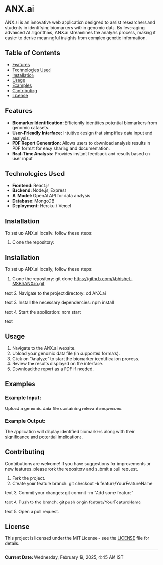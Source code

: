 # ANX.ai

ANX.ai is an innovative web application designed to assist researchers and students in identifying biomarkers within genomic data. By leveraging advanced AI algorithms, ANX.ai streamlines the analysis process, making it easier to derive meaningful insights from complex genetic information.

## Table of Contents

- [Features](#features)
- [Technologies Used](#technologies-used)
- [Installation](#installation)
- [Usage](#usage)
- [Examples](#examples)
- [Contributing](#contributing)
- [License](#license)

## Features

- **Biomarker Identification:** Efficiently identifies potential biomarkers from genomic datasets.
- **User-Friendly Interface:** Intuitive design that simplifies data input and analysis.
- **PDF Report Generation:** Allows users to download analysis results in PDF format for easy sharing and documentation.
- **Real-Time Analysis:** Provides instant feedback and results based on user input.

## Technologies Used

- **Frontend:** React.js
- **Backend:** Node.js, Express
- **AI Model:** OpenAI API for data analysis
- **Database:** MongoDB
- **Deployment:** Heroku / Vercel

## Installation

To set up ANX.ai locally, follow these steps:

1. Clone the repository:


## Installation

To set up ANX.ai locally, follow these steps:

1. Clone the repository:
git clone https://github.com/Abhishek-MSBI/ANX.io.git

text
2. Navigate to the project directory:
cd ANX.ai

text
3. Install the necessary dependencies:
npm install

text
4. Start the application:
npm start

text

## Usage

1. Navigate to the ANX.ai website.
2. Upload your genomic data file (in supported formats).
3. Click on "Analyze" to start the biomarker identification process.
4. Review the results displayed on the interface.
5. Download the report as a PDF if needed.

## Examples

### Example Input: 
Upload a genomic data file containing relevant sequences.

### Example Output: 
The application will display identified biomarkers along with their significance and potential implications.

## Contributing

Contributions are welcome! If you have suggestions for improvements or new features, please fork the repository and submit a pull request. 

1. Fork the project.
2. Create your feature branch:
git checkout -b feature/YourFeatureName

text
3. Commit your changes:
git commit -m "Add some feature"

text
4. Push to the branch:
git push origin feature/YourFeatureName

text
5. Open a pull request.

## License

This project is licensed under the MIT License - see the [LICENSE](LICENSE) file for details.

---

**Current Date:** Wednesday, February 19, 2025, 4:45 AM IST
